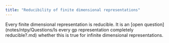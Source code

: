 ```yaml
---
title: "Reducibility of finite dimensional representations"
---
```


Every finite dimensional representation is reducible. It is an [open question](notes/ntpy/Questions/Is every gp representation completely reducible?.md) whether this is true for infinite dimensional representations.
